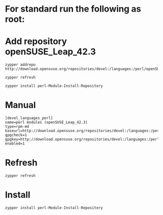 

# For standard run the following as root:
# Add repository openSUSE_Leap_42.3
```
zypper addrepo http://download.opensuse.org/repositories/devel:/languages:/perl/openSUSE_Leap_42.3/devel:languages:perl.repo
```
```
zypper refresh
```
```
zypper install perl-Module-Install-Repository
```
# Manual
```
[devel_languages_perl]
name=perl modules (openSUSE_Leap_42.3)
type=rpm-md
baseurl=http://download.opensuse.org/repositories/devel:/languages:/perl/openSUSE_Leap_42.3/
gpgcheck=1
gpgkey=http://download.opensuse.org/repositories/devel:/languages:/perl/openSUSE_Leap_42.3/repodata/repomd.xml.key
enabled=1
```
# Refresh
```
zypper refresh
```
# Install
```
zypper install perl-Module-Install-Repository
```

